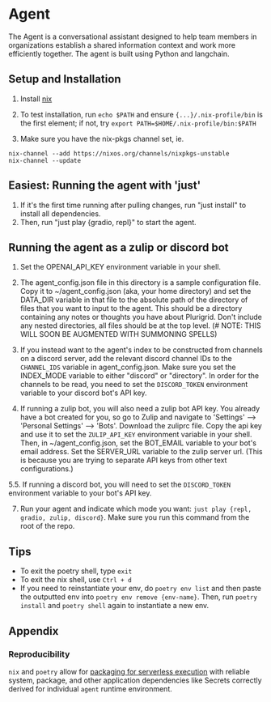 # Agent

The Agent is a conversational assistant designed to help team members in organizations establish a shared information context and work more efficiently together. The agent is built using Python and langchain.


## Setup and Installation

1. Install [nix](https://nixos.org/download.html#nix-install-macos)

2. To test installation, run `echo $PATH` and ensure `{...}/.nix-profile/bin` is the first element; if not, try `export PATH=$HOME/.nix-profile/bin:$PATH`

3. Make sure you have the nix-pkgs channel set, ie.

```
nix-channel --add https://nixos.org/channels/nixpkgs-unstable
nix-channel --update
```

## Easiest: Running the agent with 'just'

1. If it's the first time running after pulling changes, run "just install" to install all dependencies.
2. Then, run "just play {gradio, repl}" to start the agent.

## Running the agent as a zulip or discord bot

1. Set the OPENAI_API_KEY environment variable in your shell.

2. The agent_config.json file in this directory is a sample configuration file. Copy it to ~/agent_config.json (aka, your home directory) and set the DATA_DIR variable in that file to the absolute path of the directory of files that you want to input to the agent. This should be a directory containing any notes or thoughts you have about Plurigrid. Don't include any nested directories, all files should be at the top level. (# NOTE: THIS WILL SOON BE AUGMENTED WITH SUMMONING SPELLS)

3. If you instead want to the agent's index to be constructed from channels on a discord server, add the relevant discord channel IDs to the `CHANNEL_IDS` variable in agent_config.json. Make sure you set the INDEX_MODE variable to either "discord" or "directory". In order for the channels to be read, you need to set the `DISCORD_TOKEN` environment variable to your discord bot's API key.

5. If running a zulip bot, you will also need a zulip bot API key. You already have a bot created for you, so go to Zulip and navigate to 'Settings' --> 'Personal Settings' --> 'Bots'. Download the zuliprc file. Copy the api key and use it to set the `ZULIP_API_KEY` environment variable in your shell. Then, in ~/agent_config.json, set the BOT_EMAIL variable to your bot's email address. Set the SERVER_URL variable to the zulip server url. (This is because you are trying to separate API keys from other text configurations.)

5.5. If running a discord bot, you will need to set the `DISCORD_TOKEN` environment variable to your bot's API key.

7. Run your agent and indicate which mode you want: `just play {repl, gradio, zulip, discord}`. Make sure you run this command from the root of the repo.


## Tips

- To exit the poetry shell, type `exit`
- To exit the nix shell, use `Ctrl + d`
- If you need to reinstantiate your env, do `poetry env list` and then paste the outputted env into `poetry env remove {env-name}`. Then, run `poetry install` and `poetry shell` again to instantiate a new env.

## Appendix

### Reproducibility

`nix` and `poetry` allow for [packaging for serverless execution](https://github.com/bananaml/serverless-template) with reliable system, package, and other application dependencies like Secrets correctly derived for individual `agent` runtime environment.
